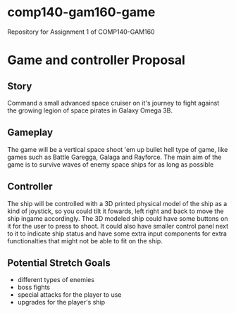 # comp140-gam160-game
Repository for Assignment 1 of COMP140-GAM160

# Game and controller Proposal

## Story
Command a small advanced space cruiser on it's journey to fight against the growing legion of space pirates in Galaxy Omega 3B.

## Gameplay
The game will be a vertical space shoot 'em up bullet hell type of game, like games such as Battle Garegga, Galaga and Rayforce.
The main aim of the game is to survive waves of enemy space ships for as long as possible

## Controller
The ship will be controlled with a 3D printed physical model of the ship as a kind of joystick, so you could tilt it fowards, left right and back to move the ship ingame accordingly. The 3D modeled ship could have some buttons on it for the user to press to shoot. It could also have smaller control panel next to it to indicate ship status and have some extra input components for extra functionalties that might not be able to fit on the ship.

## Potential Stretch Goals
- different types of enemies
- boss fights
- special attacks for the player to use
- upgrades for the player's ship
